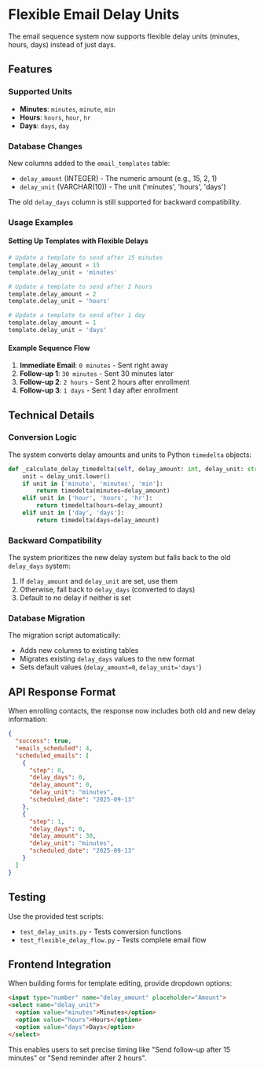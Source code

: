 # Flexible Email Delay Units

The email sequence system now supports flexible delay units (minutes, hours, days) instead of just days.

## Features

### Supported Units
- **Minutes**: `minutes`, `minute`, `min`
- **Hours**: `hours`, `hour`, `hr`  
- **Days**: `days`, `day`

### Database Changes

New columns added to the `email_templates` table:
- `delay_amount` (INTEGER) - The numeric amount (e.g., 15, 2, 1)
- `delay_unit` (VARCHAR(10)) - The unit ('minutes', 'hours', 'days')

The old `delay_days` column is still supported for backward compatibility.

### Usage Examples

#### Setting Up Templates with Flexible Delays

```python
# Update a template to send after 15 minutes
template.delay_amount = 15
template.delay_unit = 'minutes'

# Update a template to send after 2 hours
template.delay_amount = 2
template.delay_unit = 'hours'

# Update a template to send after 1 day
template.delay_amount = 1
template.delay_unit = 'days'
```

#### Example Sequence Flow

1. **Immediate Email**: `0 minutes` - Sent right away
2. **Follow-up 1**: `30 minutes` - Sent 30 minutes later
3. **Follow-up 2**: `2 hours` - Sent 2 hours after enrollment
4. **Follow-up 3**: `1 days` - Sent 1 day after enrollment

## Technical Details

### Conversion Logic

The system converts delay amounts and units to Python `timedelta` objects:

```python
def _calculate_delay_timedelta(self, delay_amount: int, delay_unit: str) -> timedelta:
    unit = delay_unit.lower()
    if unit in ['minute', 'minutes', 'min']:
        return timedelta(minutes=delay_amount)
    elif unit in ['hour', 'hours', 'hr']:
        return timedelta(hours=delay_amount)
    elif unit in ['day', 'days']:
        return timedelta(days=delay_amount)
```

### Backward Compatibility

The system prioritizes the new delay system but falls back to the old `delay_days` system:

1. If `delay_amount` and `delay_unit` are set, use them
2. Otherwise, fall back to `delay_days` (converted to days)
3. Default to no delay if neither is set

### Database Migration

The migration script automatically:
- Adds new columns to existing tables
- Migrates existing `delay_days` values to the new format
- Sets default values (`delay_amount=0`, `delay_unit='days'`)

## API Response Format

When enrolling contacts, the response now includes both old and new delay information:

```json
{
  "success": true,
  "emails_scheduled": 4,
  "scheduled_emails": [
    {
      "step": 0,
      "delay_days": 0,
      "delay_amount": 0,
      "delay_unit": "minutes",
      "scheduled_date": "2025-09-13"
    },
    {
      "step": 1, 
      "delay_days": 0,
      "delay_amount": 30,
      "delay_unit": "minutes",
      "scheduled_date": "2025-09-13"
    }
  ]
}
```

## Testing

Use the provided test scripts:
- `test_delay_units.py` - Tests conversion functions
- `test_flexible_delay_flow.py` - Tests complete email flow

## Frontend Integration

When building forms for template editing, provide dropdown options:

```html
<input type="number" name="delay_amount" placeholder="Amount">
<select name="delay_unit">
  <option value="minutes">Minutes</option>
  <option value="hours">Hours</option>
  <option value="days">Days</option>
</select>
```

This enables users to set precise timing like "Send follow-up after 15 minutes" or "Send reminder after 2 hours".